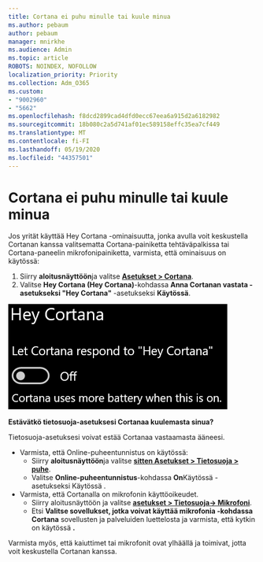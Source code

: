 ```yaml
---
title: Cortana ei puhu minulle tai kuule minua
ms.author: pebaum
author: pebaum
manager: mnirkhe
ms.audience: Admin
ms.topic: article
ROBOTS: NOINDEX, NOFOLLOW
localization_priority: Priority
ms.collection: Adm_O365
ms.custom:
- "9002960"
- "5662"
ms.openlocfilehash: f8dcd2899cad4dfd0ecc67eea6a915d2a6182982
ms.sourcegitcommit: 18b080c2a5d741af01ec589158effc35ea7cf449
ms.translationtype: MT
ms.contentlocale: fi-FI
ms.lasthandoff: 05/19/2020
ms.locfileid: "44357501"
---
```

# <a name="cortana-doesnt-talk-to-me-or-cant-hear-me"></a>Cortana ei puhu minulle tai kuule minua

Jos yrität käyttää Hey Cortana -ominaisuutta, jonka avulla voit keskustella Cortanan kanssa valitsematta Cortana-painiketta tehtäväpalkissa tai Cortana-paneelin mikrofonipainiketta, varmista, että ominaisuus on käytössä:

1. Siirry **aloitusnäyttöön**ja valitse **[Asetukset > Cortana](ms-settings:cortana?activationSource=GetHelp)**.
2. Valitse **Hey Cortana (Hey Cortana)**-kohdassa **Anna Cortanan vastata -asetukseksi "Hey Cortana"** -asetukseksi **Käytössä**.

![Hei Cortana](media/hey-cortana.png)

**Estävätkö tietosuoja-asetuksesi Cortanaa kuulemasta sinua?**

Tietosuoja-asetuksesi voivat estää Cortanaa vastaamasta ääneesi.
- Varmista, että Online-puheentunnistus on käytössä:
    - Siirry **aloitusnäyttöön**ja valitse **[sitten Asetukset > Tietosuoja > puhe](ms-settings:privacy-speech?activationSource=GetHelp)**.
    - Valitse **Online-puheentunnistus**-kohdassa **On**Käytössä -asetukseksi Käytössä .
- Varmista, että Cortanalla on mikrofonin käyttöoikeudet. 
    - Siirry aloitusnäyttöön ja valitse **[asetukset > Tietosuoja-> Mikrofoni](ms-settings:privacy-microphone?activationSource=GetHelp)**.
    - Etsi **Valitse sovellukset, jotka voivat käyttää mikrofonia -kohdassa** **Cortana** sovellusten ja palveluiden luettelosta ja varmista, että kytkin on käytössä **.**

Varmista myös, että kaiuttimet tai mikrofonit ovat ylhäällä ja toimivat, jotta voit keskustella Cortanan kanssa.
